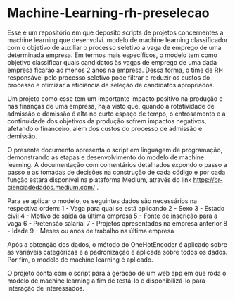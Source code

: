 # Machine-Learning-rh-preselecao
Esse é um repositório em que deposito scripts de projetos concernentes a machine learning que desenvolvi. 
modelo de machine learning classificador com o objetivo de auxiliar o processo seletivo a vaga de emprego de uma determinada empresa.
Em termos mais específicos, o modelo tem como objetivo classificar quais candidatos às vagas de emprego de uma dada empresa ficarão ao menos 2 anos na empresa. Dessa forma, o time de RH responsável pelo processo seletivo pode filtrar e reduzir os custos do processo e otimizar a eficiência de seleção de candidatos apropriados.

Um projeto como esse tem um importante impacto positivo na produção e nas finanças de uma empresa, haja visto que, quando a rotatividade de admissão e demissão é alta no curto espaço de tempo, o entrosamento e a continuidade dos objetivos da produção sofrem impactos negativos, afetando o financeiro, além dos custos do processo de admissão e demissão.

O presente documento apresenta o script em linguagem de programação, demonstrando as etapas e desenvolvimento do modelo de machine learning. A documentação com comentários detalhados expondo o passo a passo e as tomadas de decisões na construção de cada código e por cada função estará disponível na plataforma Medium, através do link https://br-cienciadedados.medium.com/ .

Para se aplicar o modelo, os seguintes dados são necessários na respectiva ordem:
1 - Vaga para qual se está aplicando
2 - Sexo
3 - Estado civil
4 - Motivo de saída da última empresa
5 - Fonte de inscrição para a vaga
6 - Pretensão salarial
7 - Projetos apresentados na empresa anterior
8 - Idade
9 - Meses ou anos de trabalho na última empresa

Após a obtenção dos dados, o método do OneHotEncoder é aplicado sobre as variáveis categóricas e a padronização é aplicada sobre todos os dados.
Por fim, o modelo de machine learning é aplicado.

O projeto conta com o script para a geração de um web app em que roda o modelo de machine learning a fim de testá-lo e disponibilizá-lo para interação de interessados.
